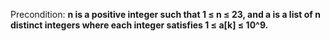 Precondition: **n is a positive integer such that 1 ≤ n ≤ 23, and a is a list of n distinct integers where each integer satisfies 1 ≤ a[k] ≤ 10^9.**